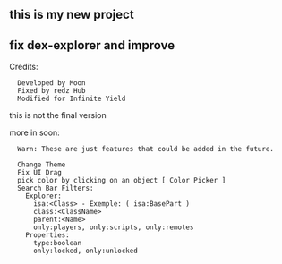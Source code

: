 ## this is my new project
## fix dex-explorer and improve

Credits:
```
  Developed by Moon
  Fixed by redz Hub
  Modified for Infinite Yield
```

this is not the final version

more in soon:
```
  Warn: These are just features that could be added in the future.
  
  Change Theme
  Fix UI Drag
  pick color by clicking on an object [ Color Picker ]
  Search Bar Filters:
    Explorer:
      isa:<Class> - Exemple: ( isa:BasePart )
      class:<ClassName>
      parent:<Name>
      only:players, only:scripts, only:remotes
    Properties:
      type:boolean
      only:locked, only:unlocked
```
